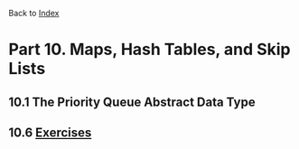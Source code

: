 <div>
    <p>
        Back to <a href="https://github.com/JoonHyeok-hozy-Kim/datastructure_and_algorithm_in_python#readme">Index</a>
    </p>
</div>

# Part 10. Maps, Hash Tables, and Skip Lists
## 10.1 The Priority Queue Abstract Data Type

## 10.6 <a href="https://github.com/JoonHyeok-hozy-Kim/datastructure_and_algorithm_in_python/blob/main/Part10_Maps_Hash_Tables_and_Skip_Lists/part10_06_exercises.md">Exercises</a>
